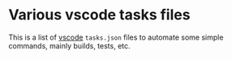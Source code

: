 Various vscode tasks files
==========================

This is a list of [vscode]() `tasks.json` files to automate some simple commands, mainly
builds, tests, etc.